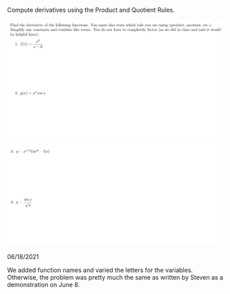 Compute derivatives using the Product and Quotient Rules.

![](.DF4.md.upload/paste-0.8675192709276995)

![](.DF4.md.upload/paste-0.7746603208969725)

06/18/2021

We added function names and varied the letters for the variables. Otherwise, the problem was pretty much the same as written by Steven as a demonstration on June 8. 
